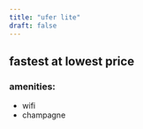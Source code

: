 ```yaml
---
title: "ufer lite"
draft: false
---
```


## fastest at lowest price

### amenities:
- wifi
- champagne